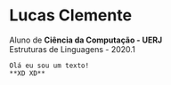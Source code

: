 # Lucas Clemente
Aluno de **Ciência da Computação - UERJ**  
Estruturas de Linguagens - 2020.1

```
Olá eu sou um texto! 
**XD XD**
```
